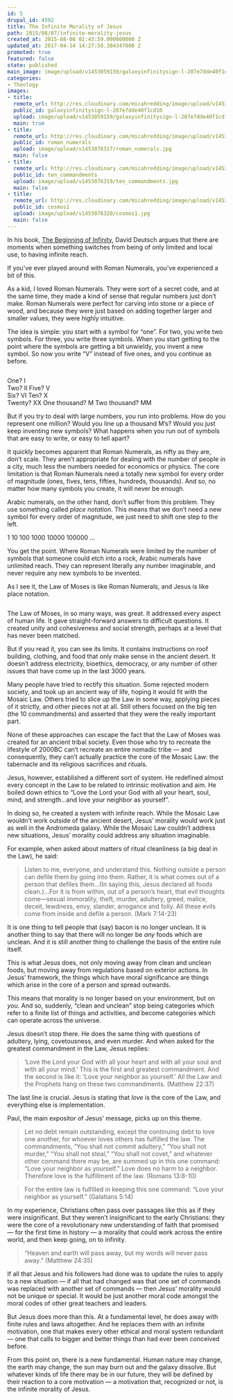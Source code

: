 ```yaml
---
id: 5
drupal_id: 4592
title: The Infinite Morality of Jesus
path: 2015/08/07/infinite-morality-jesus
created_at: 2015-08-08 02:43:59.000000000 Z
updated_at: 2017-04-14 14:27:58.304347000 Z
promoted: true
featured: false
state: published
main_image: image/upload/v1453059159/galaxyinfinitysign-l-207e7dde40f1cd10.jpg
categories:
- Theology
images:
- title: 
  remote_url: http://res.cloudinary.com/micahredding/image/upload/v1453059159/galaxyinfinitysign-l-207e7dde40f1cd10.jpg
  public_id: galaxyinfinitysign-l-207e7dde40f1cd10
  upload: image/upload/v1453059159/galaxyinfinitysign-l-207e7dde40f1cd10.jpg
  main: true
- title: 
  remote_url: http://res.cloudinary.com/micahredding/image/upload/v1453076317/roman_numerals.jpg
  public_id: roman_numerals
  upload: image/upload/v1453076317/roman_numerals.jpg
  main: false
- title: 
  remote_url: http://res.cloudinary.com/micahredding/image/upload/v1453076319/ten_commandments.jpg
  public_id: ten_commandments
  upload: image/upload/v1453076319/ten_commandments.jpg
  main: false
- title: 
  remote_url: http://res.cloudinary.com/micahredding/image/upload/v1453076320/cosmos1.jpg
  public_id: cosmos1
  upload: image/upload/v1453076320/cosmos1.jpg
  main: false
---
```

In his book, [The Beginning of Infinity](http://amzn.to/1W6ETZN), David Deutsch argues that there are moments when something switches from being of only limited and local use, to having infinite reach.

If you’ve ever played around with Roman Numerals, you’ve experienced a bit of this. 

As a kid, I loved Roman Numerals. They were sort of a secret code, and at the same time, they made a kind of sense that regular numbers just don’t make. Roman Numerals were perfect for carving into stone or a piece of wood, and because they were just based on adding together larger and smaller values, they were highly intuitive.

The idea is simple: you start with a symbol for “one”. For two, you write two symbols. For three, you write three symbols. When you start getting to the point where the symbols are getting a bit unwieldy, you invent a new symbol. So now you write “V” instead of five ones, and you continue as before.

<img src="http://res.cloudinary.com/micahredding/image/upload/v1453076317/roman_numerals.jpg" alt="" title="" class="image-full" style="max-width: 100%; height:auto;" />

One? I                        
Two? II
Five? V                      
Six? VI
Ten? X                      
Twenty? XX
One thousand? M
Two thousand? MM  

But if you try to deal with large numbers, you run into problems. How do you represent one million? Would you line up a thousand M’s? Would you just keep inventing new symbols? What happens when you run out of symbols that are easy to write, or easy to tell apart?

It quickly becomes apparent that Roman Numerals, as nifty as they are, don’t scale. They aren’t appropriate for dealing with the number of people in a city, much less the numbers needed for economics or physics. The core limitation is that Roman Numerals need a totally new symbol for every order of magnitude (ones, fives, tens, fifties, hundreds, thousands). And so, no matter how many symbols you create, it will never be enough.

Arabic numerals, on the other hand, don’t suffer from this problem. They use something called *place notation*. This means that we don’t need a new symbol for every order of magnitude, we just need to shift one step to the left.

1
10
100
1000
10000
100000
…

You get the point. Where Roman Numerals were limited by the number of symbols that someone could etch into a rock, Arabic numerals have unlimited reach. They can represent literally any number imaginable, and never require any new symbols to be invented.

As I see it, the Law of Moses is like Roman Numerals, and Jesus is like place notation.

<img src="http://res.cloudinary.com/micahredding/image/upload/v1453076319/ten_commandments.jpg" alt="" title="" class="image-full" style="max-width: 100%; height:auto;" />

The Law of Moses, in so many ways, was great. It addressed every aspect of human life. It gave straight-forward answers to difficult questions. It created unity and cohesiveness and social strength, perhaps at a level that has never been matched.

But if you read it, you can see its limits. It contains instructions on roof building, clothing, and food that only make sense in the ancient desert. It doesn’t address electricity, bioethics, democracy, or any number of other issues that have come up in the last 3000 years.

Many people have tried to rectify this situation. Some rejected modern society, and took up an ancient way of life, hoping it would fit with the Mosaic Law. Others tried to slice up the Law in some way, applying pieces of it strictly, and other pieces not at all. Still others focused on the big ten (the 10 commandments) and asserted that they were the really important part.

None of these approaches can escape the fact that the Law of Moses was created for an ancient tribal society. Even those who try to recreate the lifestyle of 2000BC can’t recreate an entire nomadic tribe — and consequently, they can’t actually practice the core of the Mosaic Law: the tabernacle and its religious sacrifices and rituals.

Jesus, however, established a different sort of system. He redefined almost every concept in the Law to be related to intrinsic motivation and aim. He boiled down ethics to “Love the Lord your God with all your heart, soul, mind, and strength…and love your neighbor as yourself”. 

In doing so, he created a system with infinite reach. While the Mosaic Law wouldn’t work outside of the ancient desert, Jesus’ morality would work just as well in the Andromeda galaxy. While the Mosaic Law couldn’t address new situations, Jesus’ morality could address any situation imaginable.

For example, when asked about matters of ritual cleanliness (a big deal in the Law), he said:

> Listen to me, everyone, and understand this. Nothing outside a person can defile them by going into them. Rather, it is what comes out of a person that defiles them…(In saying this, Jesus declared all foods clean.)…For it is from within, out of a person’s heart, that evil thoughts come—sexual immorality, theft, murder, adultery, greed, malice, deceit, lewdness, envy, slander, arrogance and folly. All these evils come from inside and defile a person. (Mark 7:14-23)

It is one thing to tell people that (say) bacon is no longer unclean. It is another thing to say that there will no longer be *any* foods which are unclean. And it is still another thing to challenge the basis of the entire rule itself.

This is what Jesus does, not only moving away from clean and unclean foods, but moving away from regulations based on exterior actions. In Jesus’ framework, the things which have moral significance are things which arise in the core of a person and spread outwards.

This means that morality is no longer based on your environment, but on *you*. And so, suddenly, “clean and unclean” stop being categories which refer to a finite list of things and activities, and become categories which can operate across the universe.

Jesus doesn’t stop there. He does the same thing with questions of adultery, lying, covetousness, and even murder. And when asked for the greatest commandment in the Law, Jesus replies:

> ‘Love the Lord your God with all your heart and with all your soul and with all your mind.’ This is the first and greatest commandment. And the second is like it: ‘Love your neighbor as yourself.’ All the Law and the Prophets hang on these two commandments. (Matthew 22:37)

The last line is crucial. Jesus is stating that *love* is the core of the Law, and everything else is implementation. 

Paul, the main expositor of Jesus’ message, picks up on this theme.

> Let no debt remain outstanding, except the continuing debt to love one another, for whoever loves others has fulfilled the law. The commandments, “You shall not commit adultery,” “You shall not murder,” “You shall not steal,” “You shall not covet,” and whatever other command there may be, are summed up in this one command: “Love your neighbor as yourself.” Love does no harm to a neighbor. Therefore love is the fulfillment of the law. (Romans 13:8-10)  
  
> For the entire law is fulfilled in keeping this one command: “Love your neighbor as yourself.” (Galatians 5:14)  

In my experience, Christians often pass over passages like this as if they were insignificant. But they weren’t insignificant to the early Christians: they were the core of a revolutionary new understanding of faith that promised — for the first time in history — a morality that could work across the entire world, and then keep going, on to infinity.

> “Heaven and earth will pass away, but my words will never pass away.” (Matthew 24:35)

If all that Jesus and his followers had done was to update the rules to apply to a new situation — if all that had changed was that one set of commands was replaced with another set of commands — then Jesus’ morality would not be unique or special. It would be just another moral code amongst the moral codes of other great teachers and leaders. 

But Jesus does more than this. At a fundamental level, he does away with finite rules and laws altogether. And he replaces them with an infinite motivation, one that makes every other ethical and moral system redundant — one that calls to bigger and better things than had ever been conceived before.

From this point on, there is a new fundamental. Human nature may change, the earth may change, the sun may burn out and the galaxy dissolve. But whatever kinds of life there may be in our future, they will be defined by their reaction to a core motivation — a motivation that, recognized or not, is the infinite morality of Jesus.

<img src="http://res.cloudinary.com/micahredding/image/upload/v1453076320/cosmos1.jpg" alt="" title="" class="image-full" style="max-width: 100%; height:auto;" />
